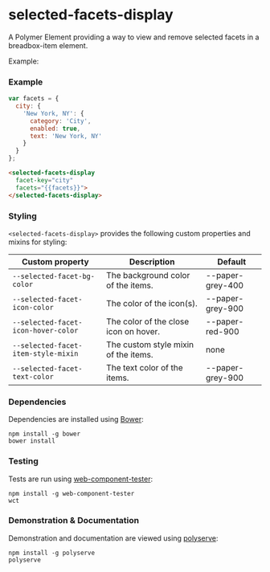 # selected-facets-display

A Polymer Element providing a way to view and remove selected facets in a breadbox-item element.

Example:
### Example
```js
var facets = {
  city: {
    'New York, NY': {
      category: 'City',
      enabled: true,
      text: 'New York, NY'
    }
  }
};
```

```html
<selected-facets-display
  facet-key="city"
  facets="{{facets}}">
</selected-facets-display>
```

### Styling

`<selected-facets-display>` provides the following custom properties and mixins for styling:

Custom property                     | Description                           | Default
------------------------------------|---------------------------------------|--------
`--selected-facet-bg-color`         | The background color of the items.    | --paper-grey-400
`--selected-facet-icon-color`       | The color of the icon(s).             | --paper-grey-900
`--selected-facet-icon-hover-color` | The color of the close icon on hover. | --paper-red-900
`--selected-facet-item-style-mixin` | The custom style mixin of the items.  | none
`--selected-facet-text-color`       | The text color of the items.          | --paper-grey-900

### Dependencies

Dependencies are installed using [Bower](http://bower.io/):

    npm install -g bower
    bower install

### Testing

Tests are run using [web-component-tester](https://github.com/Polymer/web-component-tester):

    npm install -g web-component-tester
    wct

### Demonstration & Documentation

Demonstration and documentation are viewed using [polyserve](https://github.com/PolymerLabs/polyserve):

    npm install -g polyserve
    polyserve

